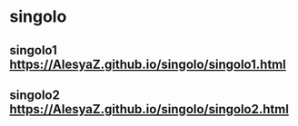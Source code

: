 # singolo
## singolo1 https://AlesyaZ.github.io/singolo/singolo1.html
## singolo2 https://AlesyaZ.github.io/singolo/singolo2.html